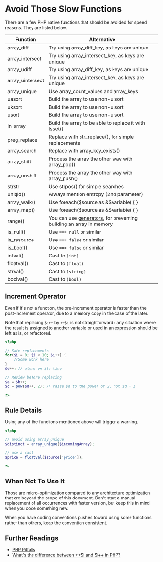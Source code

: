 <!-- Performances -->
# Avoid Those Slow Functions

There are a few PHP native functions that should be avoided for speed reasons. They are listed below. 

| Function | Alternative |
|---|---|
| array\_diff        | Try using array\_diff\_key, as keys are unique        |
| array\_intersect   | Try using array\_intersect\_key, as keys are unique   |
| array\_udiff       | Try using array\_diff\_key, as keys are unique        |
| array\_uintersect  | Try using array\_intersect\_key, as keys are unique   |
| array\_unique      | Use array\_count\_values and array\_keys              |
| uasort             | Build the array to use non-u sort                     |
| uksort             | Build the array to use non-u sort                     |
| usort              | Build the array to use non-u sort                     |
| in\_array          | Build the array to be able to replace it with isset() |
| preg\_replace      | Replace with str\_replace(), for simple replacements  |
| array\_search      | Replace with array\_key\_exists()                     |
| array\_shift       | Process the array the other way with array\_pop()     |
| array\_unshift     | Process the array the other way with array\_push()    |
| strstr             | Use strpos() for simple searches                      |
| uniqid()           | Always mention entropy (2nd parameter)                |
| array\_walk()      | Use foreach($source as &$variable) { }                |
| array\_map()       | Use foreach($source as &$variable) { }                |
| range()            | You can use [generators](http://php.net/manual/language.generators.overview.php), for preventing building an array in memory|
| is\_null()         | Use `=== null` or similar                             |
| is\_resource       | Use `=== false` or similar                            |
| is\_bool()         | Use `=== false` or similar                            |
| intval()           | Cast to `(int)`                                       |
| floatval()         | Cast to `(float)`                                     |
| strval()           | Cast to `(string)`                                    |
| boolval()          | Cast to `(bool)`                                      |


## Increment Operator

Even if it's not a function, the pre-increment operator is faster than the post-increment operator, due to a memory copy in the case of the later. 

Note that replacing `$i++` by `++$i` is not straightforward : any situation where the result is assigned to another variable or used in an expression should be left as is, or refactored.  

```php
<?php

// Safe replacements
for($i = 0; $i < 10; $i++) { 
	//Some work here
}
$d++; // alone on its line

// Review before replacing
$a = $b++;
$c = pow($d++, 2); // raise $d to the power of 2, not $d + 1

?>
```

## Rule Details

Using any of the functions mentioned above will trigger a warning. 

```php
<?php

// avoid using array_unique
$distinct = array_unique($incomingArray);

// use a cast
$price = floatval($source['price']);

?>
```
<!--
### Options
-->

## When Not To Use It
Those are micro-optimization compared to any architecture optimization that are beyond the scope of this document. Don't start a manual replacement of all occurrences with faster version, but keep this in mind when you code something new. 

When you have coding conventions pushes toward using some functions rather than others, keep the convention consistent. 

## Further Readings

* [PHP Pitfalls](https://secure.phabricator.com/book/phabflavor/article/php_pitfalls/)
* [What's the difference between ++$i and $i++ in PHP?](http://stackoverflow.com/questions/1756015/whats-the-difference-between-i-and-i-in-php)
